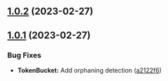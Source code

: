 ## [1.0.2](https://github.com/yuval-po/token-bucket-rate-limiter/compare/v1.0.1...v1.0.2) (2023-02-27)



## [1.0.1](https://github.com/yuval-po/token-bucket-rate-limiter/compare/a2122f646c9732e6ed9b75a5246297e0ca52143c...v1.0.1) (2023-02-27)


### Bug Fixes

* **TokenBucket:** Add orphaning detection ([a2122f6](https://github.com/yuval-po/token-bucket-rate-limiter/commit/a2122f646c9732e6ed9b75a5246297e0ca52143c))




